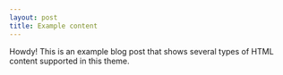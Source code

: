 ```yaml
---
layout: post
title: Example content
---
```



<div class="message">
  Howdy! This is an example blog post that shows several types of HTML content supported in this theme.
</div>
